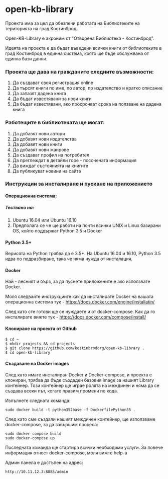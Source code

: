 # open-kb-library
Проекта има за цел да обезпечи работата на Библиотеките на територията на град Костинброд.

Open-KB-Library e акроним от "Отворена Библиотека - Костинброд".

Идеята на проекта е да бъдат въведени всички книги от библиотеките в град Костинброд в единна система, която ще бъде обслужвана от единна бази данни.

### Проекта ще дава на гражданите следните възможности:

1. Да създават своя регистрация online
2. Да търсят книги по име, по автор, по издателство и кратко описание
3. Да запазят дадена книга
4. Да бъдат известявани за нови книги
5. Да бъдат известявани, ако просрочват срока на ползване на дадена книга

### Работещите в библиотеката ще могат:

1. Да добавят нови автори
2. Да добавят нови издателства
3. Да добавят нови книги
4. Да добавят нови жанрове
5. Да създават профил на потребител
6. Да преглеждат в детайли горе - посочената информация
7. Да виждат състоянията на книгите
8. Да публикуват новини на сайта

### Инструкции за инсталиране и пускане на приложението

#### Операционна система:

##### Тествано на:

1. Ubuntu 16.04 или Ubuntu 16.10
3. Предполага се че ще работи на почти всички UNIX и Linux базирани OS, който поддържат Python 3.5 и Docker

#### Python 3.5+

Верисята на Python трябва да е 3.5+. На Ubuntu 16.04 и 16.10, Python 3.5 идва по подразбиране, така че няма нужда от инсталация.

#### Docker

Най - лесният и бърз, за да пуснете приложените е ако използвате Docker.

Моля следвайте инструкциите как да инсталирате Docker на вашата операционна система тук - https://docs.docker.com/engine/installatin/

След като сте готови ще се нуждаете и от docker-compose. Как да го инсталирате вижте тук - https://docs.docker.com/compose/install/

#### Клониране на проекта от Github

    $ cd ~
    $ mkdir projects && cd projects
    $ git clone https://github.com/kostinbrodorg/open-kb-library .
    $ cd open-kb-library 

#### Създаване на Docker images

След като имате инсталиран Docker и Docker-compose, и проекта е клониран, трябва да бъде създаден базовия image за нашият Library контейнер.
Този контейнер ще играе ролята на междинен и няма да се създава всеки път, когато правим промени по кода.

Изпълнете следната команда:

    sudo docker build -t python352base -f DockerfilePython35 .

След като сме създали нашият междинен контейнер, ще използваме docker-compose, за да завършим процеса:

    sudo docker-compose build
    sudo docker-compose up

Последната команда ще стартира всички необходими услуги. За повече информация отност docker-compose, моля вижте help-a

Админ панела е достъпен на адрес:

    http://10.11.12.3:8888/admin



